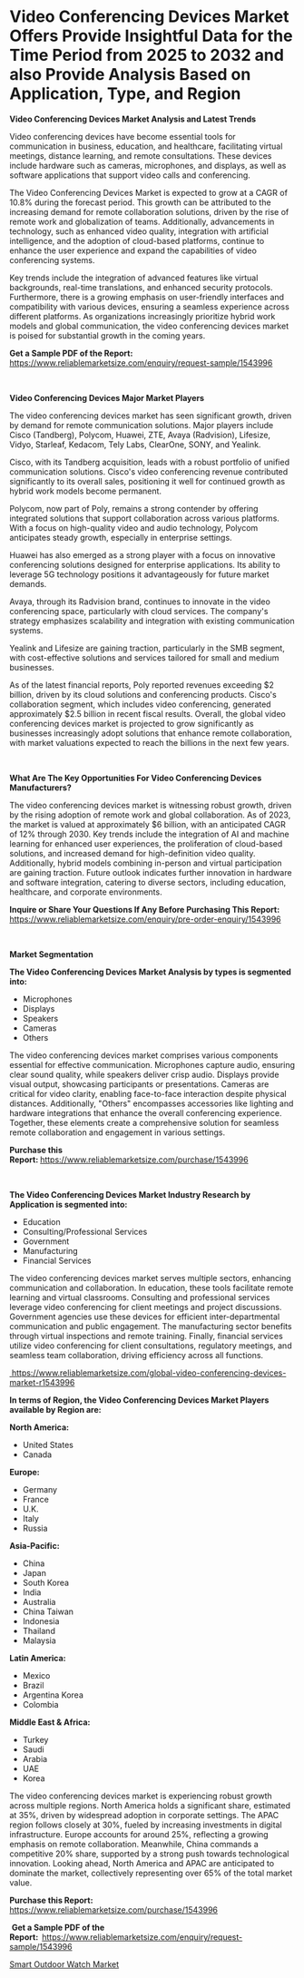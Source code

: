 <p><h1>Video Conferencing Devices Market Offers Provide Insightful Data for the Time Period from 2025 to 2032 and also Provide Analysis Based on Application, Type, and Region</h1></p><p><strong>Video Conferencing Devices Market Analysis and Latest Trends</strong></p>
<p><p>Video conferencing devices have become essential tools for communication in business, education, and healthcare, facilitating virtual meetings, distance learning, and remote consultations. These devices include hardware such as cameras, microphones, and displays, as well as software applications that support video calls and conferencing.</p><p>The Video Conferencing Devices Market is expected to grow at a CAGR of 10.8% during the forecast period. This growth can be attributed to the increasing demand for remote collaboration solutions, driven by the rise of remote work and globalization of teams. Additionally, advancements in technology, such as enhanced video quality, integration with artificial intelligence, and the adoption of cloud-based platforms, continue to enhance the user experience and expand the capabilities of video conferencing systems.</p><p>Key trends include the integration of advanced features like virtual backgrounds, real-time translations, and enhanced security protocols. Furthermore, there is a growing emphasis on user-friendly interfaces and compatibility with various devices, ensuring a seamless experience across different platforms. As organizations increasingly prioritize hybrid work models and global communication, the video conferencing devices market is poised for substantial growth in the coming years.</p></p>
<p><strong>Get a Sample PDF of the Report:&nbsp;</strong> <a href="https://www.reliablemarketsize.com/enquiry/request-sample/1543996?utm_campaign=2216&utm_medium=2&utm_source=Github&utm_content=ia&utm_term=06022025&utm_id=video-conferencing-devices">https://www.reliablemarketsize.com/enquiry/request-sample/1543996</a></p>
<p>&nbsp;</p>
<p><strong>Video Conferencing Devices Major Market Players</strong></p>
<p><p>The video conferencing devices market has seen significant growth, driven by demand for remote communication solutions. Major players include Cisco (Tandberg), Polycom, Huawei, ZTE, Avaya (Radvision), Lifesize, Vidyo, Starleaf, Kedacom, Tely Labs, ClearOne, SONY, and Yealink.</p><p>Cisco, with its Tandberg acquisition, leads with a robust portfolio of unified communication solutions. Cisco's video conferencing revenue contributed significantly to its overall sales, positioning it well for continued growth as hybrid work models become permanent.</p><p>Polycom, now part of Poly, remains a strong contender by offering integrated solutions that support collaboration across various platforms. With a focus on high-quality video and audio technology, Polycom anticipates steady growth, especially in enterprise settings.</p><p>Huawei has also emerged as a strong player with a focus on innovative conferencing solutions designed for enterprise applications. Its ability to leverage 5G technology positions it advantageously for future market demands.</p><p>Avaya, through its Radvision brand, continues to innovate in the video conferencing space, particularly with cloud services. The company's strategy emphasizes scalability and integration with existing communication systems.</p><p>Yealink and Lifesize are gaining traction, particularly in the SMB segment, with cost-effective solutions and services tailored for small and medium businesses.</p><p>As of the latest financial reports, Poly reported revenues exceeding $2 billion, driven by its cloud solutions and conferencing products. Cisco's collaboration segment, which includes video conferencing, generated approximately $2.5 billion in recent fiscal results. Overall, the global video conferencing devices market is projected to grow significantly as businesses increasingly adopt solutions that enhance remote collaboration, with market valuations expected to reach the billions in the next few years.</p></p>
<p>&nbsp;</p>
<p><strong>What Are The Key Opportunities For Video Conferencing Devices Manufacturers?</strong></p>
<p><p>The video conferencing devices market is witnessing robust growth, driven by the rising adoption of remote work and global collaboration. As of 2023, the market is valued at approximately $6 billion, with an anticipated CAGR of 12% through 2030. Key trends include the integration of AI and machine learning for enhanced user experiences, the proliferation of cloud-based solutions, and increased demand for high-definition video quality. Additionally, hybrid models combining in-person and virtual participation are gaining traction. Future outlook indicates further innovation in hardware and software integration, catering to diverse sectors, including education, healthcare, and corporate environments.</p></p>
<p><strong>Inquire or Share Your Questions If Any Before Purchasing This Report:</strong> <a href="https://www.reliablemarketsize.com/enquiry/pre-order-enquiry/1543996?utm_campaign=2216&utm_medium=2&utm_source=Github&utm_content=ia&utm_term=06022025&utm_id=video-conferencing-devices">https://www.reliablemarketsize.com/enquiry/pre-order-enquiry/1543996</a></p>
<p>&nbsp;</p>
<p><strong>Market Segmentation</strong></p>
<p><strong>The Video Conferencing Devices Market Analysis by types is segmented into:</strong></p>
<p><ul><li>Microphones</li><li>Displays</li><li>Speakers</li><li>Cameras</li><li>Others</li></ul></p>
<p><p>The video conferencing devices market comprises various components essential for effective communication. Microphones capture audio, ensuring clear sound quality, while speakers deliver crisp audio. Displays provide visual output, showcasing participants or presentations. Cameras are critical for video clarity, enabling face-to-face interaction despite physical distances. Additionally, "Others" encompasses accessories like lighting and hardware integrations that enhance the overall conferencing experience. Together, these elements create a comprehensive solution for seamless remote collaboration and engagement in various settings.</p></p>
<p><strong>Purchase this Report:&nbsp;</strong><a href="https://www.reliablemarketsize.com/purchase/1543996?utm_campaign=2216&utm_medium=2&utm_source=Github&utm_content=ia&utm_term=06022025&utm_id=video-conferencing-devices">https://www.reliablemarketsize.com/purchase/1543996</a></p>
<p>&nbsp;</p>
<p><strong>The Video Conferencing Devices Market Industry Research by Application is segmented into:</strong></p>
<p><ul><li>Education</li><li>Consulting/Professional Services</li><li>Government</li><li>Manufacturing</li><li>Financial Services</li></ul></p>
<p><p>The video conferencing devices market serves multiple sectors, enhancing communication and collaboration. In education, these tools facilitate remote learning and virtual classrooms. Consulting and professional services leverage video conferencing for client meetings and project discussions. Government agencies use these devices for efficient inter-departmental communication and public engagement. The manufacturing sector benefits through virtual inspections and remote training. Finally, financial services utilize video conferencing for client consultations, regulatory meetings, and seamless team collaboration, driving efficiency across all functions.</p></p>
<p><a href="https://www.reliablemarketsize.com/global-video-conferencing-devices-market-r1543996?utm_campaign=2216&utm_medium=2&utm_source=Github&utm_content=ia&utm_term=06022025&utm_id=video-conferencing-devices">&nbsp;https://www.reliablemarketsize.com/global-video-conferencing-devices-market-r1543996</a></p>
<p><strong>In terms of Region, the Video Conferencing Devices Market Players available by Region are:</strong></p>
<p>
    <p> <strong> North America: </strong>
        <ul>
            <li>United States</li>
            <li>Canada</li>
        </ul>
        </p> 
    <p> <strong> Europe: </strong>
        <ul>
            <li>Germany</li>
            <li>France</li>
            <li>U.K.</li>
            <li>Italy</li>
            <li>Russia</li>
        </ul>
        </p> 
    <p> <strong> Asia-Pacific: </strong>
        <ul>
            <li>China</li>
            <li>Japan</li>
            <li>South Korea</li>
            <li>India</li>
            <li>Australia</li>
            <li>China Taiwan</li>
            <li>Indonesia</li>
            <li>Thailand</li>
            <li>Malaysia</li>
        </ul>
        </p> 
    <p> <strong> Latin America: </strong>
        <ul>
            <li>Mexico</li>
            <li>Brazil</li>
            <li>Argentina Korea</li>
            <li>Colombia</li>
        </ul>
        </p> 
    <p> <strong> Middle East & Africa: </strong>
        <ul>
            <li>Turkey</li>
            <li>Saudi</li>
            <li>Arabia</li>
            <li>UAE</li>
            <li>Korea</li>
        </ul>
    </p>
    </p>
<p><p>The video conferencing devices market is experiencing robust growth across multiple regions. North America holds a significant share, estimated at 35%, driven by widespread adoption in corporate settings. The APAC region follows closely at 30%, fueled by increasing investments in digital infrastructure. Europe accounts for around 25%, reflecting a growing emphasis on remote collaboration. Meanwhile, China commands a competitive 20% share, supported by a strong push towards technological innovation. Looking ahead, North America and APAC are anticipated to dominate the market, collectively representing over 65% of the total market value.</p></p>
<p><strong>Purchase this Report: </strong><a href="https://www.reliablemarketsize.com/purchase/1543996?utm_campaign=2216&utm_medium=2&utm_source=Github&utm_content=ia&utm_term=06022025&utm_id=video-conferencing-devices">https://www.reliablemarketsize.com/purchase/1543996</a></p>
<p>&nbsp;<strong>Get a Sample PDF of the Report:&nbsp;&nbsp;</strong><a href="https://www.reliablemarketsize.com/enquiry/request-sample/1543996?utm_campaign=2216&utm_medium=2&utm_source=Github&utm_content=ia&utm_term=06022025&utm_id=video-conferencing-devices">https://www.reliablemarketsize.com/enquiry/request-sample/1543996</a></p>
<p><strong></strong></p>
<p><p><a href="https://github.com/millionkaryn68/Market-Research-Report-List-1/blob/main/smart-outdoor-watch-market.md?utm_campaign=2216&utm_medium=2&utm_source=Github&utm_content=ia&utm_term=06022025&utm_id=video-conferencing-devices">Smart Outdoor Watch Market</a></p></p>